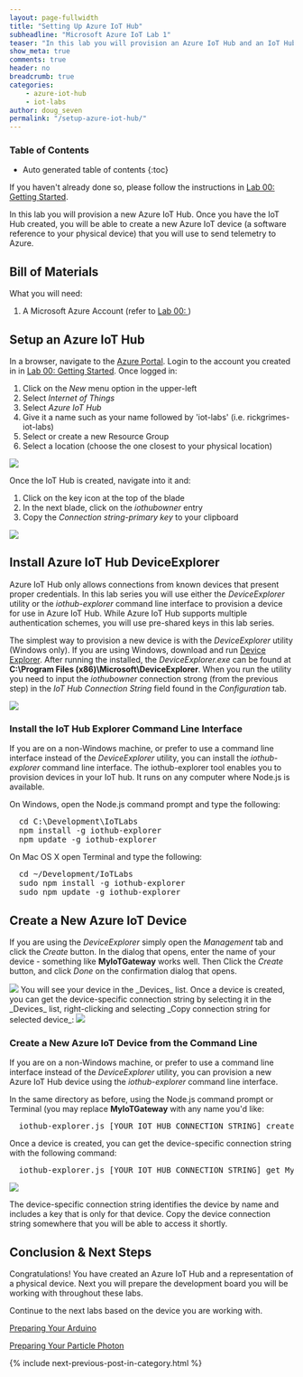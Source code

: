 ```yaml
---
layout: page-fullwidth
title: "Setting Up Azure IoT Hub"
subheadline: "Microsoft Azure IoT Lab 1"
teaser: "In this lab you will provision an Azure IoT Hub and an IoT Hub device."
show_meta: true
comments: true
header: no
breadcrumb: true
categories:
    - azure-iot-hub
    - iot-labs
author: doug_seven
permalink: "/setup-azure-iot-hub/"
---
```

### Table of Contents
*  Auto generated table of contents
{:toc}

If you haven't already done so, please follow the instructions in [Lab 00: Getting Started][getting-started].

In this lab you will provision a new Azure IoT Hub. Once you have the IoT Hub created, you will be able to create a new Azure IoT device (a software reference to your physical device) that you will use to send telemetry to Azure. 

## Bill of Materials
What you will need:

1. A Microsoft Azure Account (refer to [Lab 00: ][getting-started])

## Setup an Azure IoT Hub
In a browser, navigate to the [Azure Portal](https://portal.azure.com). Login to the account you created in in [Lab 00: Getting Started](/azure/00/). Once logged in:

1. Click on the _New_ menu option in the upper-left
2. Select _Internet of Things_
3. Select _Azure IoT Hub_
4. Give it a name such as your name followed by 'iot-labs' (i.e. rickgrimes-iot-labs)
5. Select or create a new Resource Group
6. Select a location (choose the one closest to your physical location)

<img src="/images/New-IoT-Hub.png"/>
  
Once the IoT Hub is created, navigate into it and:

1. Click on the key icon at the top of the blade
2. In the next blade, click on the _iothubowner_ entry
3. Copy the _Connection string-primary key_ to your clipboard

<img src="/images/AzureIoTConnectionString.png"/>

## Install Azure IoT Hub DeviceExplorer
Azure IoT Hub only allows connections from known devices that present proper credentials. In this lab series you will use either the _DeviceExplorer_ utility or the _iothub-explorer_ command line interface to provision a device for use in Azure IoT Hub. While Azure IoT Hub supports multiple authentication schemes, you will use pre-shared keys in this lab series.

The simplest way to provision a new device is with the _DeviceExplorer_ utility (Windows only). If you are using Windows, download and run [Device Explorer][deviceexplorer]. After running the installed, the _DeviceExplorer.exe_ can be found at __C:\Program Files (x86)\Microsoft\DeviceExplorer__. When you run the utility you need to input the _iothubowner_ connection strong (from the previous step) in the _IoT Hub Connection String_ field found in the _Configuration_ tab.

<img src="/images/deviceexplorer01.png"/>

### Install the IoT Hub Explorer Command Line Interface
If you are on a non-Windows machine, or prefer to use a command line interface instead of the _DeviceExplorer_ utility, you can install the _iothub-explorer_ command line interface. The iothub-explorer tool enables you to provision devices in your IoT hub. It runs on any computer where Node.js is available.

On Windows, open the Node.js command prompt and type the following:
<pre>
  cd C:\Development\IoTLabs
  npm install -g iothub-explorer
  npm update -g iothub-explorer
</pre>

On Mac OS X open Terminal and type the following:
<pre>
  cd ~/Development/IoTLabs
  sudo npm install -g iothub-explorer
  sudo npm update -g iothub-explorer
</pre>

## Create a New Azure IoT Device
If you are using the _DeviceExplorer_ simply open the _Management_ tab and click the _Create_ button. In the dialog that opens, enter the name of your device  - something like __MyIoTGateway__ works well. Then Click the _Create_ button, and click _Done_ on the confirmation dialog that opens.

<img src="/images/deviceexplorer02.png"/> 
You will see your device in the _Devices_ list. Once a device is created, you can get the device-specific connection string by selecting it in the _Devices_ list, right-clicking and selecting _Copy connection string for selected device_:

<img src="/images/deviceexplorer03.png"/> 

### Create a New Azure IoT Device from the Command Line
If you are on a non-Windows machine, or prefer to use a command line interface instead of the _DeviceExplorer_ utility, you can provision a new Azure IoT Hub device using the _iothub-explorer_ command line interface.

In the same directory as before, using the Node.js command prompt or Terminal (you may replace __MyIoTGateway__ with any name you'd like:

<pre>
  iothub-explorer.js [YOUR IOT HUB CONNECTION STRING] create MyIoTGateway
</pre>

Once a device is created, you can get the device-specific connection string with the following command:

<pre>
  iothub-explorer.js [YOUR IOT HUB CONNECTION STRING] get MyIoTGateway --connection-string
</pre>

<img src="/images/iothub-explorer01.png"/> 

The device-specific connection string identifies the device by name and includes a key that is only for that device. Copy the device connection string somewhere that you will be able to access it shortly.

## Conclusion &amp; Next Steps
Congratulations! You have created an Azure IoT Hub and a representation of a physical device. Next you will prepare the development board you will be working with throughout these labs.

Continue to the next labs based on the device you are working with.

[Preparing Your Arduino][setup-arduino]

[Preparing Your Particle Photon][setup-photon]

{% include next-previous-post-in-category.html %}

[getting-started]: /getting-started
[setup-azure-iot-hub]: /setup-azure-iot-hub
[setup-photon]: /setup-photon
[setup-arduino]: /setup-arduino
[sending-telemetry]: /sending-telemetry
[visualize-iot-with-powerbi]: /visualize-iot-with-powerbi
[deviceexplorer]: https://github.com/Azure/azure-iot-sdks/blob/master/tools/DeviceExplorer/doc/how_to_use_device_explorer.md